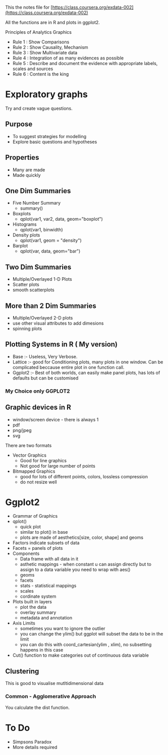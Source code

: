 This the notes file for [https://class.coursera.org/exdata-002](https://class.coursera.org/exdata-002) 

All the functions are in R and plots in ggplot2.


Principles of Analytics Graphics

* Rule 1 : Show Comparisons
* Rule 2 : Show Causality, Mechanism
* Rule 3 : Show Multivariate data
* Rule 4 : Integration of as many evidences as possible
* Rule 5 : Describe and document the evidence with appropriate labels, scales and sources
* Rule 6 : Content is the king


# Exploratory graphs

Try and create vague questions. 


## Purpose

* To suggest strategies for modelling
* Explore basic questions and hypotheses



## Properties

* Many are made
* Made quickly

## One Dim Summaries

* Five Number Summary 
	* summary() 
* Boxplots
	* qplot(var1, var2, data, geom="boxplot")
* Histograms
	* qplot(var1, binwidth)
* Density plots
	* qplot(var1, geom = "density")
* Barplot
	* qplot(var, data, geom="bar")


## Two Dim Summaries

* Multiple/Overlayed 1-D Plots
* Scatter plots
* smooth scatterplots 


## More than 2 Dim Summaries

* Multiple/Overlayed 2-D plots
* use other visual attributes to add dimesions
* spinning plots



## Plotting Systems in R ( My version)

- Base :- Useless, Very Verbose.
- Lattice :- good for Conditioning plots, many plots in one window. Can be complicated beccause entire plot in one function call.
- Ggplot2 :- Best of both worlds, can easily make panel plots, has lots of defaults but can be customised

### My Choice only GGPLOT2


## Graphic devices in R

- window/screen device - there is always 1
- pdf
- png/jpeg
- svg


There are two formats

- Vector Graphics
	- Good for line graphics
	- Not good for large number of points
- Bitmapped Graphics
	- good for lots of different points, colors, lossless compression
	- do not resize well


# Ggplot2

- Grammar of Graphics
- qplot()
	- quick plot
	- similar to plot() in base
	- plots are made of aesthetics[size, color, shape] and geoms
- Factors indicate subsets of data
- Facets = panels of plots
- Components
	- Data frame with all data in it
	- asthetic mappings - when constant u can assign directly but to assign to a data variable you need to wrap with aes()
	- geoms
	- facets
	- stats -  statistical mappings
	- scales
	- cordinate system
- Plots built in layers
	- plot the data
	- overlay summary
	- metadata and annotation
- Axis Limits
	- sometimes you want to ignore the outlier
	- you can change the ylim() but ggplot will subset the data to be in the limit
	- you can do this with coord_cartesian(ylim , xlim), no subsetting happens in this case
- Cut() function to make categories out of continuous data variable

## Clustering

This is good to visualise mutltidimensional data

### Common - Agglomerative Approach

You calculate the dist function. 	


To Do
========

* Simpsons Paradox
* More details required

